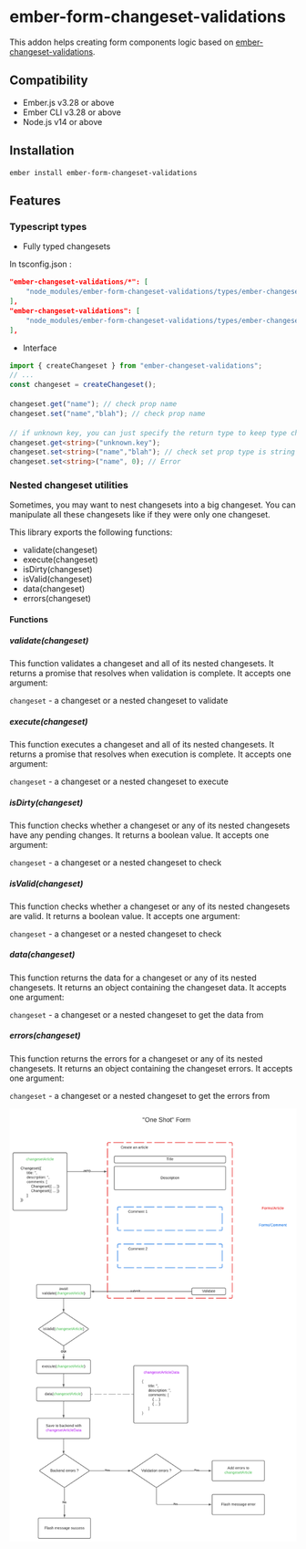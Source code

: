 # ember-form-changeset-validations

This addon helps creating form components logic based on [ember-changeset-validations](https://github.com/poteto/ember-changeset-validations).


## Compatibility

* Ember.js v3.28 or above
* Ember CLI v3.28 or above
* Node.js v14 or above


## Installation

```
ember install ember-form-changeset-validations
```


Features
------------------------------------------------------------------------------


### Typescript types
- Fully typed changesets

In tsconfig.json : 

```json
"ember-changeset-validations/*": [
    "node_modules/ember-form-changeset-validations/types/ember-changeset-validations/*"
],
"ember-changeset-validations": [
    "node_modules/ember-form-changeset-validations/types/ember-changeset-validations"
],
```

- Interface
```ts
import { createChangeset } from "ember-changeset-validations";
// ...
const changeset = createChangeset();

changeset.get("name"); // check prop name
changeset.set("name","blah"); // check prop name

// if unknown key, you can just specify the return type to keep type checking
changeset.get<string>("unknown.key");
changeset.set<string>("name","blah"); // check set prop type is string
changeset.set<string>("name", 0); // Error
```

### Nested changeset utilities

Sometimes, you may want to nest changesets into a big changeset. You can manipulate all these changesets like if they were only one changeset.

This library exports the following functions:

* validate(changeset)
* execute(changeset)
* isDirty(changeset)
* isValid(changeset)
* data(changeset)
* errors(changeset)

#### Functions

##### validate(changeset)

This function validates a changeset and all of its nested changesets. It returns a promise that resolves when validation is complete. It accepts one argument:

`changeset` - a changeset or a nested changeset to validate

##### execute(changeset)

This function executes a changeset and all of its nested changesets. It returns a promise that resolves when execution is complete. It accepts one argument:

`changeset` - a changeset or a nested changeset to execute

##### isDirty(changeset)

This function checks whether a changeset or any of its nested changesets have any pending changes. It returns a boolean value. It accepts one argument:

`changeset` - a changeset or a nested changeset to check

##### isValid(changeset)

This function checks whether a changeset or any of its nested changesets are valid. It returns a boolean value. It accepts one argument:

`changeset` - a changeset or a nested changeset to check

##### data(changeset)

This function returns the data for a changeset or any of its nested changesets. It returns an object containing the changeset data. It accepts one argument:

`changeset` - a changeset or a nested changeset to get the data from

##### errors(changeset)

This function returns the errors for a changeset or any of its nested changesets. It returns an object containing the changeset errors. It accepts one argument:

`changeset` - a changeset or a nested changeset to get the errors from

![/static/flow.png](/static/flow.png)